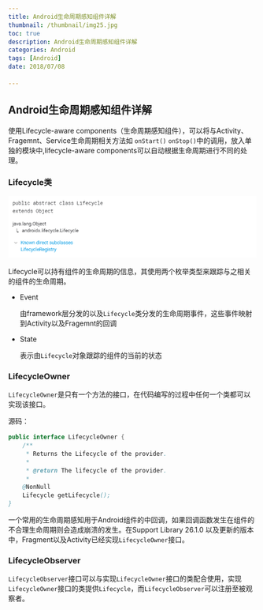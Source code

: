 ```yaml
---
title: Android生命周期感知组件详解
thumbnail: /thumbnail/img25.jpg
toc: true
description: Android生命周期感知组件详解
categories: Android
tags: [Android]
date: 2018/07/08

---
```



## Android生命周期感知组件详解

使用Lifecycle-aware components（生命周期感知组件），可以将与Activity、Fragemnt、Service生命周期相关方法如 `onStart()` `onStop()`中的调用，放入单独的模块中,lifecycle-aware components可以自动根据生命周期进行不同的处理。
<!--more-->
### Lifecycle类

![](/public/img/Android/lifecycle.png)

Lifecycle可以持有组件的生命周期的信息，其使用两个枚举类型来跟踪与之相关的组件的生命周期。

* Event

    由framework层分发的以及`Lifecycle`类分发的生命周期事件，这些事件映射到Activity以及Fragemnt的回调

* State
   
    表示由`Lifecycle`对象跟踪的组件的当前的状态
    
### LifecycleOwner

`LifecycleOwner`是只有一个方法的接口，在代码编写的过程中任何一个类都可以实现该接口。

源码：

```java
public interface LifecycleOwner {
    /**
     * Returns the Lifecycle of the provider.
     *
     * @return The lifecycle of the provider.
     *
    @NonNull
    Lifecycle getLifecycle();
}

```

一个常用的生命周期感知用于Android组件的中回调，如果回调函数发生在组件的不合理生命周期则会造成崩溃的发生。在Support Library 26.1.0 以及更新的版本中，Fragment以及Activity已经实现`LifecycleOwner`接口。


### LifecycleObserver

`LifecycleObserver`接口可以与实现`LifecycleOwner`接口的类配合使用，实现`LifecycleOwner`接口的类提供`Lifecycle`，而`LifecycleObserver`可以注册至被观察者。






